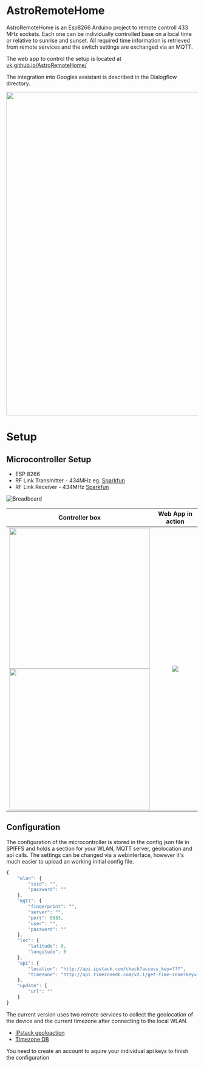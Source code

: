 # AstroRemoteHome

AstroRemoteHome is an Esp8266 Arduino project to remote controll 433 MHz sockets.
Each one can be individually controlled base on a local time or relative to sunrise and sunset.
All required time information is retrieved from remote services and the switch settings are exchanged via an MQTT.

The web app to control the setup is located at [vk.github.io/AstroRemoteHome/](https://vk.github.io/AstroRemoteHome/)

The integration into Googles assistant is described in the Dialogflow directory.



<img src="https://vk.github.io/AstroRemoteHome/img/setup.png" width="850" />







# Setup
## Microcontroller Setup

* ESP 8266
* RF Link Transmitter - 434MHz eg. [Sparkfun](https://www.sparkfun.com/products/10534)
* RF Link Receiver - 434MHz [Sparkfun](https://www.sparkfun.com/products/10532)

![Breadboard](https://vk.github.io/AstroRemoteHome/img/breadboard.png "BreadBoard")

Controller box                                               | Web App in action
:---------------------------------------------------------------:|:-----------------------------------------------------------:
<img src="https://vk.github.io/AstroRemoteHome/img/box_open.png" width="370" /><br/><img src="https://vk.github.io/AstroRemoteHome/img/box_closed.png" width="370" />  |  ![](https://vk.github.io/AstroRemoteHome/img/app.gif)


## Configuration

The configuration of the microcontroller is stored in the config.json file in SPIFFS and holds a section for your WLAN, MQTT server, geolocation and api calls.
The settings can be changed via a webinterface, however it's much easier to upload an working initial config file.

```javascript
{
    "wlan": {
        "ssid": "",
        "password": ""
    },
    "mqtt": {
        "fingerprint": "",
        "server": "",
        "port": 8883,
        "user": "",
        "password": ""
    },
    "loc": {
        "latitude": 0,
        "longitude": 0
    },
    "api": {
        "location": "http://api.ipstack.com/check?access_key=???",
        "timezone": "http://api.timezonedb.com/v2.1/get-time-zone?key=???"
    },
    "update": {
        "url": ""
    }
}
```

The current version uses two remote services to collect the geolocation of the device and the current timezone after connecting to the local WLAN.
* [IPstack geoloaction](https://ipstack.com/)
* [Timezone DB](https://timezonedb.com/)

You need to create an account to aquire your individual api keys to finish the configuration


